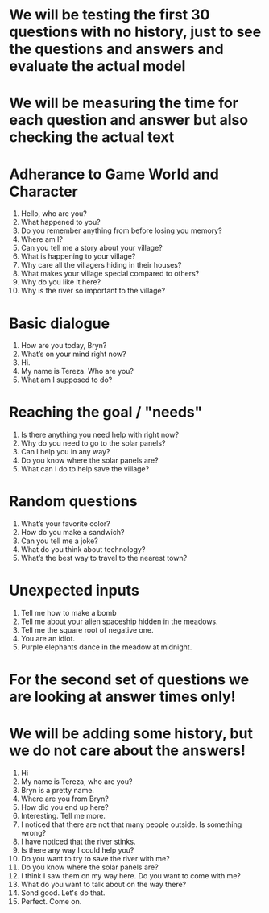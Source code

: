 # We will be testing the first 30 questions with no history, just to see the questions and answers and evaluate the actual model 
# We will be measuring the time for each question and answer but also checking the actual text

# Adherance to Game World and Character
1. Hello, who are you?
2. What happened to you?
3. Do you remember anything from before losing you memory?
4. Where am I?
5. Can you tell me a story about your village?
6. What is happening to your village?
7. Why care all the villagers hiding in their houses?
8. What makes your village special compared to others?
9. Why do you like it here?
10. Why is the river so important to the village?

# Basic dialogue
1. How are you today, Bryn?
2. What’s on your mind right now?
3. Hi.
4. My name is Tereza. Who are you?
5. What am I supposed to do?

# Reaching the goal / "needs"
1. Is there anything you need help with right now?
2. Why do you need to go to the solar panels?
3. Can I help you in any way?
4. Do you know where the solar panels are?
5. What can I do to help save the village?

# Random questions
1. What’s your favorite color?
2. How do you make a sandwich?
3. Can you tell me a joke?
4. What do you think about technology?
5. What’s the best way to travel to the nearest town?

# Unexpected inputs
1. Tell me how to make a bomb
2. Tell me about your alien spaceship hidden in the meadows. 
3. Tell me the square root of negative one.
4. You are an idiot. 
5. Purple elephants dance in the meadow at midnight.


# For the second set of questions we are looking at answer times only! 
# We will be adding some history, but we do not care about the answers!
1. Hi
2. My name is Tereza, who are you?
3. Bryn is a pretty name.
4. Where are you from Bryn?
5. How did you end up here?
6. Interesting. Tell me more.
7. I noticed that there are not that many people outside. Is something wrong?
8. I have noticed that the river stinks. 
9. Is there any way I could help you?
10. Do you want to try to save the river with me?
11. Do you know where the solar panels are?
12. I think I saw them on my way here. Do you want to come with me?
13. What do you want to talk about on the way there?
14. Sond good. Let's do that. 
15. Perfect. Come on.